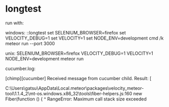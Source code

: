 # longtest

run with:

windows:
::longtest
set SELENIUM_BROWSER=firefox
set VELOCITY_DEBUG=1
set VELOCITY=1
set NODE_ENV=development
cmd /k meteor run --port 3000

unix:
SELENIUM_BROWSER=firefox VELOCITY_DEBUG=1 VELOCITY=1 NODE_ENV=development meteor run

cucumber.log:

[chimp][cucumber] Received message from cucumber child. Result: [

C:\Users\gatsu\AppData\Local\.meteor\packages\velocity_meteor-tool\1.1.4_2\mt-os.windows.x86_32\tools\fiber-helpers.js:160
    new Fiber(function () {
        ^
RangeError: Maximum call stack size exceeded
